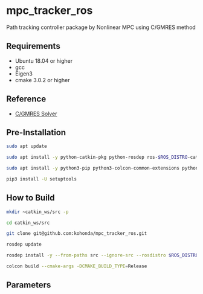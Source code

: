 # mpc_tracker_ros
Path tracking controller package by Nonlinear MPC using C/GMRES method

## Requirements
- Ubuntu 18.04 or higher
- gcc
- Eigen3
- cmake 3.0.2 or higher

## Reference
- [C/GMRES Solver](https://github.com/mayataka/autogenu-jupyter)

## Pre-Installation

```bash
sudo apt update

sudo apt install -y python-catkin-pkg python-rosdep ros-$ROS_DISTRO-catkin

sudo apt install -y python3-pip python3-colcon-common-extensions python3-setuptools python3-vcstool

pip3 install -U setuptools
```

## How to Build

```bash
mkdir ~catkin_ws/src -p

cd catkin_ws/src

git clone git@github.com:kohonda/mpc_tracker_ros.git

rosdep update

rosdep install -y --from-paths src --ignore-src --rosdistro $ROS_DISTRO

colcon build --cmake-args -DCMAKE_BUILD_TYPE=Release 
```

## Parameters

